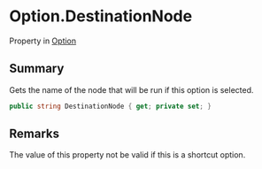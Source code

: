 # Option.DestinationNode

Property in [Option](/docs/api/csharp/yarn.optionset.option.md)

## Summary


Gets the name of the node that will be run if this option
is selected.


```csharp
public string DestinationNode { get; private set; }
```

## Remarks


The value of this property not be valid if this is a
shortcut option.


